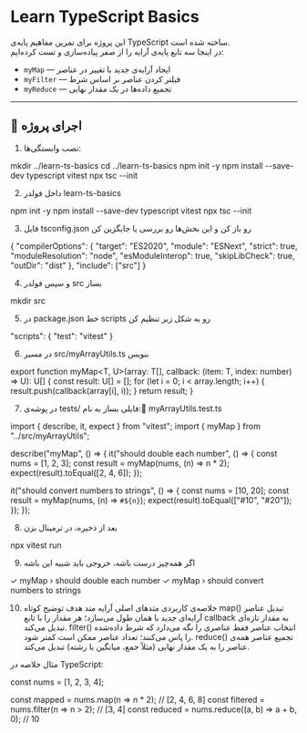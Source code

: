 # Learn TypeScript Basics

این پروژه برای تمرین مفاهیم پایه‌ی TypeScript ساخته شده است.  
در اینجا سه تابع پایه‌ی آرایه را از صفر پیاده‌سازی و تست کرده‌ایم:

- `myMap` — ایجاد آرایه‌ی جدید با تغییر در عناصر
- `myFilter` — فیلتر کردن عناصر بر اساس شرط
- `myReduce` — تجمیع داده‌ها در یک مقدار نهایی

---

## 🚀 اجرای پروژه

1. نصب وابستگی‌ها:

mkdir ../learn-ts-basics
cd ../learn-ts-basics
npm init -y
npm install --save-dev typescript vitest
npx tsc --init

2. داخل فولدر learn-ts-basics

npm init -y
npm install --save-dev typescript vitest
npx tsc --init

3. فایل tsconfig.json رو باز کن و این بخش‌ها رو بررسی یا جایگزین کن

{
"compilerOptions": {
"target": "ES2020",
"module": "ESNext",
"strict": true,
"moduleResolution": "node",
"esModuleInterop": true,
"skipLibCheck": true,
"outDir": "dist"
},
"include": ["src"]
}

4. و سپس فولدر src بساز

mkdir src

5. در package.json خط scripts رو به شکل زیر تنظیم کن

"scripts": {
"test": "vitest"
}

6. در مسیر src/myArrayUtils.ts بنویس

export function myMap<T, U>(array: T[], callback: (item: T, index: number) => U): U[] {
const result: U[] = [];
for (let i = 0; i < array.length; i++) {
result.push(callback(array[i], i));
}
return result;
}

7. در پوشه‌ی tests/ فایلی بساز به نام:📄 myArrayUtils.test.ts

import { describe, it, expect } from "vitest";
import { myMap } from "../src/myArrayUtils";

describe("myMap", () => {
it("should double each number", () => {
const nums = [1, 2, 3];
const result = myMap(nums, (n) => n \* 2);
expect(result).toEqual([2, 4, 6]);
});

it("should convert numbers to strings", () => {
const nums = [10, 20];
const result = myMap(nums, (n) => `#${n}`);
expect(result).toEqual(["#10", "#20"]);
});
});

8. بعد از ذخیره، در ترمینال بزن

npx vitest run

9. اگر همه‌چیز درست باشه، خروجی باید شبیه این باشه

✓ myMap › should double each number
✓ myMap › should convert numbers to strings

10. خلاصه‌ی کاربردی متدهای اصلی آرایه
    متد هدف توضیح کوتاه
    map() تبدیل عناصر آرایه‌ای جدید با همان طول می‌سازد؛ هر مقدار را با تابع callback به مقدار تازه‌ای تبدیل می‌کند.
    filter() انتخاب عناصر فقط عناصری را نگه می‌دارد که شرط داده‌شده را پاس می‌کنند؛ تعداد عناصر ممکن است کمتر شود.
    reduce() تجمیع عناصر همه‌ی عناصر را به یک مقدار نهایی (مثلاً جمع، میانگین یا رشته) تبدیل می‌کند.

مثال خلاصه در TypeScript:

const nums = [1, 2, 3, 4];

const mapped = nums.map(n => n \* 2); // [2, 4, 6, 8]
const filtered = nums.filter(n => n > 2); // [3, 4]
const reduced = nums.reduce((a, b) => a + b, 0); // 10
